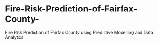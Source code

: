# Fire-Risk-Prediction-of-Fairfax-County-
Fire Risk Prediction of Fairfax County using Predictive Modelling and Data Analytics                             
